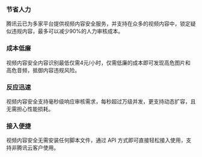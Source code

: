 ### 节省人力
腾讯云已为多家平台提供视频内容安全服务，并支持在众多的视频内容中，锁定疑似违规内容，最多可以减少90%的人力审核成本。

### 成本低廉
视频内容安全内容识别最低仅需4元/小时，仅需低廉的成本即可发现高危图片和高危音频，抵御内容违规风险。

### 反应迅速
视频内容安全支持毫秒级响应审核需求，每秒超过万级并发，更支持动态扩容，且无需担心性能损耗。

### 接入便捷
视频内容安全无需安装任何脚本文件，通过 API 方式即可直接轻松接入使用，支持非腾讯云客户使用。
